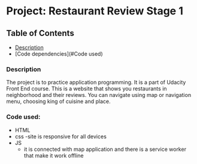 # Project: Restaurant Review Stage 1

## Table of Contents

* [Description](#Description)
* [Code dependencies](#Code used)


### Description

The project is to practice application programming. It is a part of Udacity Front End course.
This is a website that shows you restaurants in neighborhood and their reviews.
You can navigate using map or navigation menu, choosing king of cuisine and place.

### Code used:

- HTML
- css
  -site is responsive for all devices
- JS
  - it is connected with map application and there is a service worker that make it work offline

